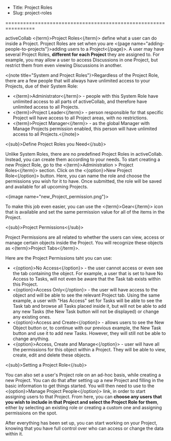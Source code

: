 * Title: Project Roles
* Slug: project-roles

================================================================

activeCollab <{term}>Project Roles<{/term}> define what a user can do inside a Project. Project Roles are set when you are <{page name="adding-people-to-projects"}>adding users to a Project<{/page}>. A user may have several Project Roles, **different for each Project** they are assigned to. For example, you may allow a user to access Discussions in one Project, but restrict them from even viewing Discussions in another.

<{note title="System and Project Roles"}>Regardless of the Project Role, there are a few people that will always have unlimited access to your Projects, due of their System Role:

- <{term}>Administrator<{/term}> - people with this System Role have unlimited access to all parts of activeCollab, and therefore have unlimited access to all Projects.
- <{term}>Project Leader<{/term}> - person responsible for that specific Project will have access to all Project areas, with no restrictions.
- <{term}>Project Manager<{/term}> - as the global Manager with Manage Projects permission enabled, this person will have unlimited access to all Projects.<{/note}>

<{sub}>Define Project Roles you Need<{/sub}>

Unlike System Roles, there are no predefined Project Roles in activeCollab. Instead, you can create them according to your needs. To start creating a new Project Role, go to the <{term}>Administration > Project Roles<{/term}> section. Click on the <{option}>New Project Role<{/option}> button. Here, you can name the role and choose the permissions you wish for it to have. Once submitted, the role will be saved and available for all upcoming Projects.

<{image name="new_Project_permission.png"}>

To make this job even easier, you can use the <{term}>Gear<{/term}> icon that is available and set the same permission value for all of the items in the Project.

<{sub}>Project Permissions<{/sub}>

Project Permissions are all related to whether the users can view, access or manage certain objects inside the Project. You will recognize these objects as <{term}>Project Tabs<{/term}>.

Here are the Project Permissions taht you can use:

- <{option}>No Access<{/option}> - the user cannot access or even see the tab containing the object. For example, a user that is set to have No Access to Tasks, will not even be aware that the Task tab exists within this Project.
- <{option}>Access Only<{/option}> - the user will have access to the object and will be able to see the relevant Project tab. Using the same example, a user with "Has Access" set for Tasks will be able to see the Task tab and browse all Tasks placed inside it, but will not be able to add any new Tasks (the New Task button will not be displayed) or change any existing ones.
- <{option}>Access and Create<{/option}> - allows users to see the New Object button or, to continue with our previous example, the New Task button and use it to add new Tasks. However, they will still not be able to change anything.
- <{option}>Access, Create and Manage<{/option}> - user will have all the permissions for this object within a Project. They will be able to view, create, edit and delete these objects.

<{sub}>Setting a Project Role<{/sub}> 

You can also set a user's Project role on an ad-hoc basis, while creating a new Project. You can do that after setting up a new Project and filling in the basic information to get things started. You will then need to use to the <{option}>Manage Project People<{/option}> link, in order to start assigning users to that Project. From here, you can **choose any users that you wish to include in that Project and select the Project Role for them**, either by selecting an existing role or creating a custom one and assigning permissions on the spot.

After everything has been set up, you can start working on your Project, knowing that you have full control over who can access or change the data within it.